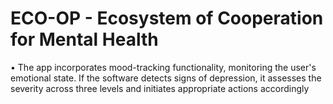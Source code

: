 # ECO-OP - Ecosystem of Cooperation for Mental Health
• The app incorporates mood-tracking functionality, monitoring the user's emotional state. If the software detects signs of depression, it assesses the severity across three levels and initiates appropriate actions accordingly


